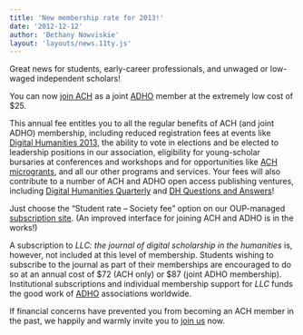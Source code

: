 ```yaml
---
title: 'New membership rate for 2013!'
date: '2012-12-12'
author: 'Bethany Nowviskie'
layout: 'layouts/news.11ty.js'
---
```

Great news for students, early-career professionals, and unwaged or low-waged independent scholars!

You can now [join ACH](https://members.ach.org/) as a joint [ADHO](http://adho.org) member at the extremely low cost of $25.  

This annual fee entitles you to all the regular benefits of ACH (and joint ADHO) membership, including reduced registration fees at events like [Digital Humanities 2013](http://dh2013.unl.edu), the ability to vote in elections and be elected to leadership positions in our association, eligibility for young-scholar bursaries at conferences and workshops and for opportunities like [ACH microgrants](/news/2012/04/ach-announces-microgrants-winners), and all our other programs and services. Your fees will also contribute to a number of ACH and ADHO open access publishing ventures, including [Digital Humanities Quarterly](http://digitalhumanities.org/dhq/) and [DH Questions and Answers](http://digitalhumanities.org/answers)!

Just choose the “Student rate – Society fee” option on our OUP-managed [subscription site](http://www.oxfordjournals.org/our_journals/litlin/access_purchase/price_list.html). (An improved interface for joining ACH and ADHO is in the works!)

A subscription to *LLC: the journal of digital scholarship in the humanities* is, however, not included at this level of membership. Students wishing to subscribe to the journal as part of their memberships are encouraged to do so at an annual cost of $72 (ACH only) or $87 (joint ADHO membership). Institutional subscriptions and individual membership support for *LLC* funds the good work of [ADHO](http://digitalhumanities.org) associations worldwide.

If financial concerns have prevented you from becoming an ACH member in the past, we happily and warmly invite you to [join us](https://members.ach.org/) now.
